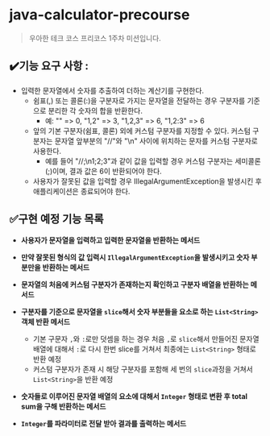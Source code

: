 # java-calculator-precourse
> 우아한 테크 코스 프리코스 1주차 미션입니다.

## ✔️기능 요구 사항 : 
- 입력한 문자열에서 숫자를 추출하여 더하는 계산기를 구현한다.
  - 쉼표(,) 또는 콜론(:)을 구분자로 가지는 문자열을 전달하는 경우 구분자를 기준으로 분리한 각 숫자의 합을 반환한다.
    - 예: "" => 0, "1,2" => 3, "1,2,3" => 6, "1,2:3" => 6
  - 앞의 기본 구분자(쉼표, 콜론) 외에 커스텀 구분자를 지정할 수 있다. 커스텀 구분자는 문자열 앞부분의 "//"와 "\n" 사이에 위치하는 문자를 커스텀 구분자로 사용한다.
    - 예를 들어 "//;\n1;2;3"과 같이 값을 입력할 경우 커스텀 구분자는 세미콜론(;)이며, 결과 값은 6이 반환되어야 한다.
  - 사용자가 잘못된 값을 입력할 경우 IllegalArgumentException을 발생시킨 후 애플리케이션은 종료되어야 한다.

## ✅구현 예정 기능 목록
- **사용자가 문자열을 입력하고 입력한 문자열을 반환하는 메서드**
- **만약 잘못된 형식의 값 입력시 `IllegalArgumentException`을 발생시키고 숫자 부분만을 반환하는 메서드**
- **문자열의 처음에 커스텀 구분자가 존재하는지 확인하고 구분자 배열을 반환하는 메서드**

- **구분자를 기준으로 문자열을 `slice`해서 숫자 부분들을 요소로 하는 `List<String>` 객체 반환 메서드**
  - 기본 구문자 `,`와 `:`로만 덧셈을 하는 경우 처음 `,`로 `slice`해서 만들어진 문자열 배열에 대해서 `:`로 다시 한번 slice를 거쳐서 최종에는 `List<String>` 형태로 반환 예정
  - 커스텀 구분자가 존재 시 해당 구분자를 포함해 세 번의 `slice`과정을 거쳐서 `List<String>`을 반환 예정
- **숫자들로 이루어진 문자열 배열의 요소에 대해서 `Integer` 형태로 변환 후 total sum을 구해 반환하는 메서드**
- **`Integer`를 파라미터로 전달 받아 결과를 출력하는 메서드**